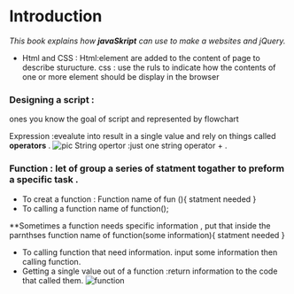 # Introduction 
*This book explains how **javaSkript** can use to make a websites and jQuery.*
 - Html and CSS :
 Html:element are added to the content of page to describe sturucture.
 css : use the ruls to indicate how the contents of one or more element should be display in the browser 

 ### Designing a script :
 ones you know the goal of script and represented by flowchart


 Expression :evealute into result in a single value and rely on things called **operators** .
 ![pic](https://www.startertutorials.com/corejava/wp-content/uploads/2014/10/Arithmetic-operators.jpg)
 String opertor :just one string operator + .

 ### Function : let of group a series of statment togather to preform a specific task .
- To creat a function :
 Function name of fun  (){
  statment needed
}
- To calling a function 
name of function();

**Sometimes a function needs specific information , put that inside the parnthses
function name of function(some information){
  statment needed
}
- To calling function that need information.
input some information then calling function.
- Getting a single value out of a function :return information to the code that called them.
![function](https://www.miltonmarketing.com/wp-content/uploads/2018/04/mmjavascriptfunctions234234234functions-min.png)